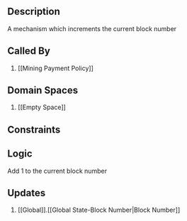 ## Description

A mechanism which increments the current block number
## Called By
1. [[Mining Payment Policy]]
## Domain Spaces
1. [[Empty Space]]
## Constraints
## Logic
Add 1 to the current block number

## Updates

1. [[Global]].[[Global State-Block Number|Block Number]]
